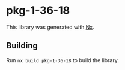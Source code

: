 # pkg-1-36-18

This library was generated with [Nx](https://nx.dev).

## Building

Run `nx build pkg-1-36-18` to build the library.
